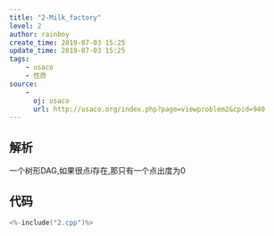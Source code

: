 ```yaml
---
title: "2-Milk_factory"
level: 2
author: rainboy
create_time: 2019-07-03 15:25
update_time: 2019-07-03 15:25
tags:
    - usaco
    - 性质
source:
    - 
      oj: usaco
      url: http://usaco.org/index.php?page=viewproblem2&cpid=940
---
```


## 解析


一个树形DAG,如果很点$i$存在,那只有一个点出度为$0$

## 代码

```c
<%-include("2.cpp")%>
```

